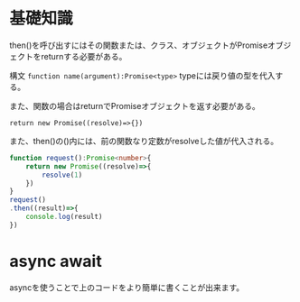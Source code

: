 # 基礎知識

then()を呼び出すにはその関数または、クラス、オブジェクトがPromiseオブジェクトをreturnする必要がある。

構文
```function name(argument):Promise<type>```
typeには戻り値の型を代入する。

また、関数の場合はreturnでPromiseオブジェクトを返す必要がある。

```return new Promise((resolve)=>{})```

また、then()の()内には、前の関数なり定数がresolveした値が代入される。

```typescript
function request():Promise<number>{
	return new Promise((resolve)=>{
		resolve(1)
	})
}
request()
.then((result)=>{
	console.log(result)
})
```

# async await

asyncを使うことで上のコードをより簡単に書くことが出来ます。

